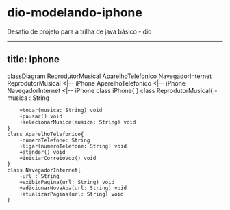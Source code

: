 # dio-modelando-iphone
Desafio de projeto para a trilha de java básico - dio

---
title: Iphone
---
classDiagram
    ReprodutorMusical
    AparelhoTelefonico
    NavegadorInternet
    ReprodutorMusical <|-- iPhone
    AparelhoTelefonico <|-- iPhone
    NavegadorInternet <|-- iPhone
    class iPhone{
    }
    class ReprodutorMusical{
        -musica : String

        +tocar(musica: String) void
        +pausar() void
        +selecionarMusica(musica: String) void
    }
    class AparelhoTelefonico{
        -numeroTelefone: String
        +ligar(numeroTelefone: String) void
        +atender() void
        +iniciarCorreioVoz() void
    }
    class NavegadorInternet{
        -url : String
        +exibirPagina(url: String) void
        +adicionarNovaAba(url: String) void
        +atualizarPagina(url: String) void
    }

